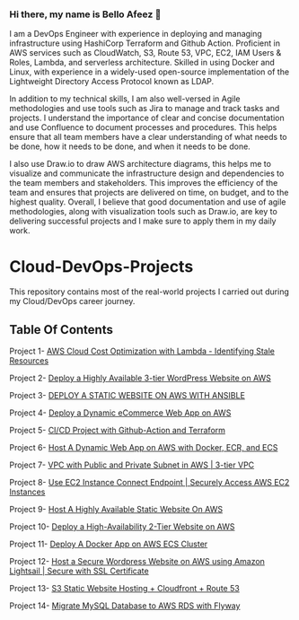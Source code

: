 
### Hi there, my name is Bello Afeez 👋

I am a DevOps Engineer with experience in deploying and managing infrastructure using HashiCorp Terraform and Github Action. Proficient in AWS services such as CloudWatch, S3, Route 53, VPC, EC2, IAM Users & Roles, Lambda, and serverless architecture. Skilled in using Docker and Linux, with experience in a widely-used open-source implementation of the Lightweight Directory Access Protocol known as LDAP.

In addition to my technical skills, I am also well-versed in Agile methodologies and use tools such as Jira to manage and track tasks and projects. I understand the importance of clear and concise documentation and use Confluence to document processes and procedures. This helps ensure that all team members have a clear understanding of what needs to be done, how it needs to be done, and when it needs to be done.

I also use Draw.io to draw AWS architecture diagrams, this helps me to visualize and communicate the infrastructure design and dependencies to the team members and stakeholders. This improves the efficiency of the team and ensures that projects are delivered on time, on budget, and to the highest quality. Overall, I believe that good documentation and use of agile methodologies, along with visualization tools such as Draw.io, are key to delivering successful projects and I make sure to apply them in my daily work.


# Cloud-DevOps-Projects

This repository contains most of the real-world projects I carried out during my Cloud/DevOps career journey.

## Table Of Contents

Project 1-  [AWS Cloud Cost Optimization with Lambda - Identifying Stale Resources](https://github.com/werkmanne/lambda-cost-optimization-project "Cost Optimiaztion")


Project 2-  [Deploy a Highly Available 3-tier WordPress Website on AWS](https://medium.com/@werkjober/how-to-deploy-a-wordpress-website-on-aws-a6120eb06bae "Wordpress")


Project 3-  [DEPLOY A STATIC WEBSITE ON AWS WITH ANSIBLE](https://github.com/werkmanne/ansible-playbook "Ansible")


Project 4-  [Deploy a Dynamic eCommerce Web App on AWS ](https://medium.com/@werkjober/host-a-dynamic-web-application-on-aws-nestapp-dbca29a55372 "Dynamic Website")


Project 5-  [CI/CD Project with Github-Action and Terraform](https://github.com/werkmanne/rentzone-github-action-terraform-project "Dynamic Website with ECS Terraform")


Project 6-  [Host A Dynamic Web App on AWS with Docker, ECR, and ECS](https://medium.com/@werkjober/host-a-dynamic-web-app-on-aws-with-docker-ecr-and-ecs-3d1a4fab96d6 "Dynamic Website with ECS")


Project 7-  [VPC with Public and Private Subnet in AWS | 3-tier VPC ](https://www.youtube.com/watch?v=kI_1mdJXQz0&t=4s "3-tier VPC")


Project 8-  [Use EC2 Instance Connect Endpoint | Securely Access AWS EC2 Instances](https://www.youtube.com/watch?v=LxWhXGlvROM&t=4s "EICE")


Project 9-  [Host A Highly Available Static Website On AWS](https://medium.com/@werkjober/how-to-host-a-static-website-on-aws-a0c2588b1765 "Static Website")


Project 10-  [Deploy a High-Availability 2-Tier Website on AWS](https://www.youtube.com/watch?v=pzdKlJzQtHA&t=759s "VPC")


Project 11-  [Deploy A Docker App on AWS ECS Cluster](https://www.youtube.com/watch?v=HLjB-2j3IQw "Docker")


Project 12-  [Host a Secure Wordpress Website on AWS using Amazon Lightsail | Secure with SSL Certificate](https://www.youtube.com/watch?v=dNh7LWydGzQ&t=1s "LightSail")


Project 13-  [S3 Static Website Hosting + Cloudfront + Route 53](https://youtu.be/67p1tCd1OcA "S3+CF")


Project 14-  [Migrate MySQL Database to AWS RDS with Flyway](https://www.youtube.com/watch?v=VqDHU73nl64&t=773s "database")


